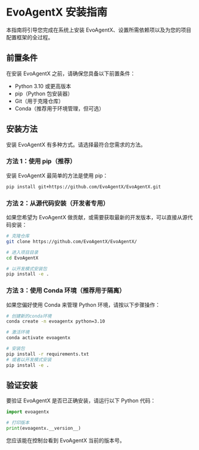 # EvoAgentX 安装指南

本指南将引导您完成在系统上安装 EvoAgentX、设置所需依赖项以及为您的项目配置框架的全过程。

## 前置条件

在安装 EvoAgentX 之前，请确保您具备以下前置条件：

- Python 3.10 或更高版本  
- pip（Python 包安装器）  
- Git（用于克隆仓库）  
- Conda（推荐用于环境管理，但可选）  

## 安装方法

安装 EvoAgentX 有多种方式。请选择最符合您需求的方法。

### 方法 1：使用 pip（推荐）

安装 EvoAgentX 最简单的方法是使用 pip：

```bash
pip install git+https://github.com/EvoAgentX/EvoAgentX.git
```

### 方法 2：从源代码安装（开发者专用）

如果您希望为 EvoAgentX 做贡献，或需要获取最新的开发版本，可以直接从源代码安装：

```bash
# 克隆仓库
git clone https://github.com/EvoAgentX/EvoAgentX/

# 进入项目目录
cd EvoAgentX

# 以开发模式安装包
pip install -e .
```

### 方法 3：使用 Conda 环境（推荐用于隔离）

如果您偏好使用 Conda 来管理 Python 环境，请按以下步骤操作：

```bash hl_lines="4-5"
# 创建新的conda环境
conda create -n evoagentx python=3.10

# 激活环境
conda activate evoagentx

# 安装包
pip install -r requirements.txt
# 或者以开发模式安装
pip install -e .
```

## 验证安装

要验证 EvoAgentX 是否已正确安装，请运行以下 Python 代码：

```python
import evoagentx

# 打印版本
print(evoagentx.__version__)
```

您应该能在控制台看到 EvoAgentX 当前的版本号。
